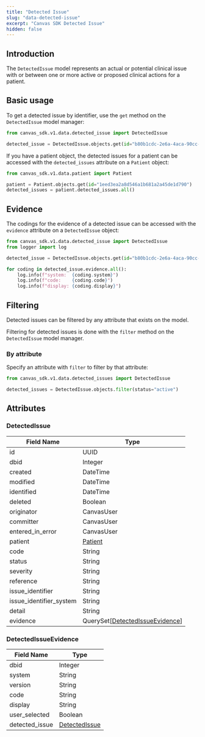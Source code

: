 ```yaml
---
title: "Detected Issue"
slug: "data-detected-issue"
excerpt: "Canvas SDK Detected Issue"
hidden: false
---
```


## Introduction

The `DetectedIssue` model represents an actual or potential clinical issue with or between one or more active or proposed clinical actions for a patient.

## Basic usage

To get a detected issue by identifier, use the `get` method on the `DetectedIssue` model manager:

```python
from canvas_sdk.v1.data.detected_issue import DetectedIssue

detected_issue = DetectedIssue.objects.get(id="b80b1cdc-2e6a-4aca-90cc-ebc02e683f35")
```

If you have a patient object, the detected issues for a patient can be accessed with the `detected_issues` attribute on a `Patient` object:

```python
from canvas_sdk.v1.data.patient import Patient

patient = Patient.objects.get(id="1eed3ea2a8d546a1b681a2a45de1d790")
detected_issues = patient.detected_issues.all()
```

## Evidence

The codings for the evidence of a detected issue can be accessed with the `evidence` attribute on a `DetectedIssue` object:

```python
from canvas_sdk.v1.data.detected_issue import DetectedIssue
from logger import log

detected_issue = DetectedIssue.objects.get(id="b80b1cdc-2e6a-4aca-90cc-ebc02e683f35")

for coding in detected_issue.evidence.all():
    log.info(f"system:  {coding.system}")
    log.info(f"code:    {coding.code}")
    log.info(f"display: {coding.display}")
```

## Filtering

Detected issues can be filtered by any attribute that exists on the model.

Filtering for detected issues is done with the `filter` method on the `DetectedIssue` model manager.

### By attribute

Specify an attribute with `filter` to filter by that attribute:

```python
from canvas_sdk.v1.data.detected_issues import DetectedIssue

detected_issues = DetectedIssue.objects.filter(status="active")
```

## Attributes

### DetectedIssue

| Field Name              | Type                                                      |
|-------------------------|-----------------------------------------------------------|
| id                      | UUID                                                      |
| dbid                    | Integer                                                   |
| created                 | DateTime                                                  |
| modified                | DateTime                                                  |
| identified              | DateTime                                                  |
| deleted                 | Boolean                                                   |
| originator              | CanvasUser                                                |
| committer               | CanvasUser                                                |
| entered_in_error        | CanvasUser                                                |
| patient                 | [Patient](/sdk/data-patient/#patient)                     |
| code                    | String                                                    |
| status                  | String                                                    |
| severity                | String                                                    |
| reference               | String                                                    |
| issue_identifier        | String                                                    |
| issue_identifier_system | String                                                    |
| detail                  | String                                                    |
| evidence                | QuerySet[[DetectedIssueEvidence](#detectedissueevidence)] |

### DetectedIssueEvidence

| Field Name     | Type                            |
|----------------|---------------------------------|
| dbid           | Integer                         |
| system         | String                          |
| version        | String                          |
| code           | String                          |
| display        | String                          |
| user_selected  | Boolean                         |
| detected_issue | [DetectedIssue](#detectedissue) |

<br/>
<br/>
<br/>
